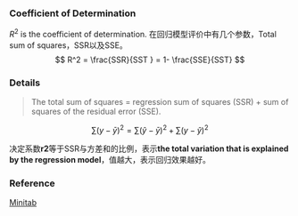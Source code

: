 ### Coefficient of Determination

$R^2$ is the coefficient of determination. 在回归模型评价中有几个参数，Total sum of squares，SSR以及SSE。$$ R^2 = \frac{SSR}{SST } = 1- \frac{SSE}{SST} $$

### Details

> The total sum of squares = regression sum of squares (SSR) + sum of squares of the residual error (SSE).

$$\sum(y - \bar{y})^2 = \sum(\hat{y} - \bar{y})^2 + \sum(y - \hat{y})^2$$  

决定系数**r2**等于SSR与方差和的比例，表示**the total variation that is explained by the regression model**，值越大，表示回归效果越好。

### Reference

[Minitab](http://support.minitab.com/en-us/minitab/17/topic-library/modeling-statistics/anova/anova-statistics/understanding-sums-of-squares/#sum-of-squares-in-regression)

